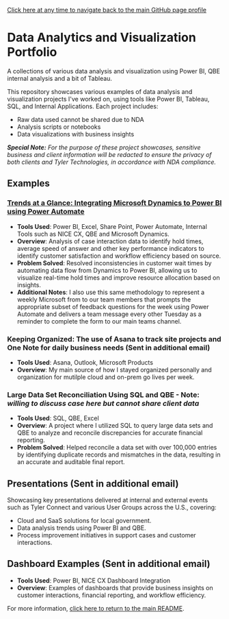 [Click here at any time to navigate back to the main GitHub page profile](https://github.com/therightboat/therightboat/blob/main/README.md)

# Data Analytics and Visualization Portfolio
A collections of various data analysis and visualization using Power BI, QBE internal analysis and a bit of Tableau.

This repository showcases various examples of data analysis and visualization projects I've worked on, using tools like Power BI, Tableau, SQL, and Internal Applications. Each project includes:
- Raw data used cannot be shared due to NDA
- Analysis scripts or notebooks
- Data visualizations with business insights

***Special Note:*** *For the purpose of these project showcases, sensitive business and client information will be redacted to ensure the privacy of both clients and Tyler Technologies, in accordance with NDA compliance.*

## Examples

### [Trends at a Glance: Integrating Microsoft Dynamics to Power BI using Power Automate](https://github.com/therightboat/Portfolio/blob/main/TrendsAtAGlance.md)
- **Tools Used**: Power BI, Excel, Share Point, Power Automate, Internal Tools such as NICE CX, QBE and Microsoft Dynamics.
- **Overview**: Analysis of case interaction data to identify hold times, average speed of answer and other key performance indicators to identify customer satisfaction and workflow efficiency based on source.
- **Problem Solved**: Resolved inconsistencies in customer wait times by automating data flow from Dynamics to Power BI, allowing us to visualize real-time hold times and improve resource allocation based on insights.
- **Additional Notes**: I also use this same methodology to represent a weekly Microsoft from to our team members that prompts the appropriate subset of feedback questions for the week using Power Automate and delivers a team message every other Tuesday as a reminder to complete the form to our main teams channel.
  
### Keeping Organized: The use of Asana to track site projects and One Note for daily business needs (Sent in additional email)
- **Tools Used**: Asana, Outlook, Microsoft Products
- **Overview**: My main source of how I stayed organized personally and organization for mutilple cloud and on-prem go lives per week.

### Large Data Set Reconciliation Using SQL and QBE - Note: *willing to discuss case here but cannot share client data*
- **Tools Used**: SQL, QBE, Excel
- **Overview**: A project where I utilized SQL to query large data sets and QBE to analyze and reconcile discrepancies for accurate financial reporting.
- **Problem Solved**: Helped reconcile a data set with over 100,000 entries by identifying duplicate records and mismatches in the data, resulting in an accurate and auditable final report.

## Presentations (Sent in additional email)
Showcasing key presentations delivered at internal and external events such as Tyler Connect and various User Groups across the U.S., covering:
- Cloud and SaaS solutions for local government.
- Data analysis trends using Power BI and QBE.
- Process improvement initiatives in support cases and customer interactions.

## Dashboard Examples (Sent in additional email)
- **Tools Used**: Power BI, NICE CX Dashboard Integration
- **Overview**: Examples of dashboards that provide business insights on customer interactions, financial reporting, and workflow efficiency.

For more information, [click here to return to the main README](https://github.com/therightboat).
